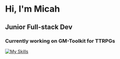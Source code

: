 # Hi, I'm Micah

## Junior Full-stack Dev

### Currently working on GM-Toolkit for TTRPGs

[![My Skills](https://skillicons.dev/icons?i=java,js,html,vue,postgres,tailwind,ts,spring,idea,vscode&theme=dark&perline=5)](https://skillicons.dev)

<!---
MicahMcLain/MicahMcLain is a ✨ special ✨ repository because its `README.md` (this file) appears on your GitHub profile.
You can click the Preview link to take a look at your changes.
--->
